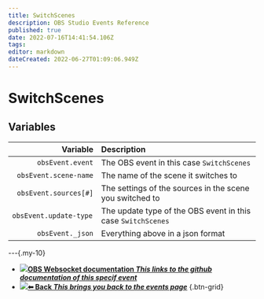 ```yaml
---
title: SwitchScenes
description: OBS Studio Events Reference
published: true
date: 2022-07-16T14:41:54.106Z
tags: 
editor: markdown
dateCreated: 2022-06-27T01:09:06.949Z
---
```


# SwitchScenes

## Variables

| Variable | Description |
|---------:|:------------|
| `obsEvent.event` | The OBS event in this case `SwitchScenes`
| `obsEvent.scene-name` | The name of the scene it switches to
| `obsEvent.sources[#]` | The settings of the sources in the scene you switched to
| `obsEvent.update-type	` | The update type of the OBS event in this case `SwitchScenes`
| `obsEvent._json` | Everything above in a json format

---{.my-10}

* [<img src="https://wiki.streamer.bot/logos/github-logo.png"/>**OBS Websocket documentation *This links to the github documentation of this specif event***](https://github.com/obsproject/obs-websocket/blob/4.x-current/docs/generated/protocol.md#switchscenes)
* [<img src="https://wiki.streamer.bot/logos/streamerbot.png"/>**⬅ Back *This brings you back to the events page***](/en/Broadcasters/OBS/Events)
{.btn-grid}

